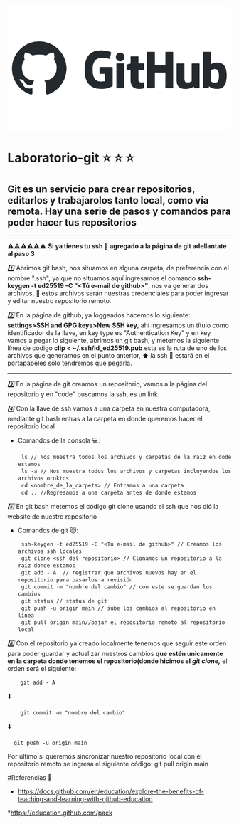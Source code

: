 ![Gitgub Logo](/asssets/github-logo-vector.png)
# Laboratorio-git  :star: :star: :star:
## Git es un servicio para crear repositorios, editarlos y trabajarolos tanto local, como vía remota. Hay una serie de pasos y comandos para poder hacer tus repositorios
________________________________________________________________
:warning::warning::warning::warning::warning::warning: **Si ya tienes tu ssh :key: agregado a la página de git adellantate al paso 3**

 *:one:*  Abrimos git bash, nos situamos en alguna carpeta, de preferencia con el nombre ".ssh", ya que no situamos aquí ingresamos el comando  **ssh-keygen -t ed25519 -C "<Tú e-mail de github>"**, nos va generar dos archivos, :key: estos archivos serán nuestras credenciales para poder ingresar y editar nuestro repositorio remoto.

 *:two:* En la página de github, ya loggeados hacemos lo siguiente: **settings>SSH and GPG keys>New SSH key**,  ahí ingresamos un título como identificador de la llave, en key type es "Authentication Key" y en key vamos a pegar lo siguiente, abrimos un git bash, y metemos la siguiente línea de código **clip < ~/.ssh/id_ed25519.pub** esta es la ruta de uno de los archivos que generamos en el punto anterior, :arrow_up: la ssh :key: estará en el portapapeles sólo tendremos que pegarla.


* *****

 *:three:*  En la página de git creamos un repositorio, vamos a la página del repositorio y en "code" buscamos la ssh, es un link.

 *:four:*  Con la llave de ssh vamos a una carpeta en nuestra computadora, mediante git bash entras a la carpeta en donde queremos hacer el repositorio local

 * Comandos de la consola :computer:: 
        
        ls // Nos muestra todos los archivos y carpetas de la raiz en dode estamos 
        ls -a // Nos muestra todos los archivos y carpetas incluyendos los archivos ocuktos
        cd <nombre_de_la_carpeta> // Entramos a una carpeta
        cd .. //Regresamos a una carpeta antes de donde estamos
 *:five:* En git bash metemos el código git clone usando el ssh que nos dió la website de nuestro repositorio

 * Comandos de git :cat:: 
        
        ssh-keygen -t ed25519 -C "<Tú e-mail de github>" // Creamos los archivos ssh locales
        git clone <ssh del repositorio> // Clonamos un repositorio a la raiz donde estamos
        git add - A  // registrar que archivos nuevos hay en el repositorio para pasarlos a revisión 
        git commit -m "nombre del cambio" // con este se guardan los cambios 
        git status // status de git
        git push -u origin main // sube los cambios al repositorio en línea 
        git pull origin main//bajar el repositorio remoto al repositorio local

*:six:* Con el repositorio ya creado localmente tenemos que seguir este orden para poder guardar y actualizar nuestros cambios **que estén unicamente en la carpeta donde tenemos el repositorio(donde hicimos el *git clone,*** el orden será el siguiente:

        git add - A
:arrow_down:

        git commit -m "nombre del cambio"
:arrow_down:

      git push -u origin main 


Por último si queremos sincronizar nuestro repositorio local con el repositorio remoto se ingresa el siguiente código:
        git pull origin main



#Referencias :link:

* https://docs.github.com/en/education/explore-the-benefits-of-teaching-and-learning-with-github-education

*https://education.github.com/pack 